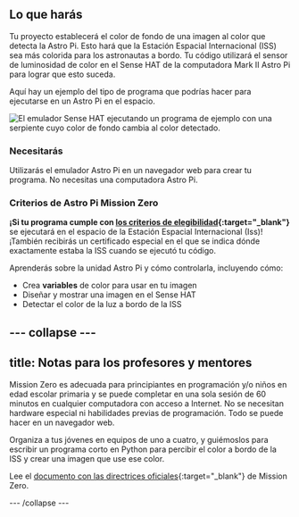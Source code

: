 ## Lo que harás

Tu proyecto establecerá el color de fondo de una imagen al color que detecta la Astro Pi. Esto hará que la Estación Espacial Internacional (ISS) sea más colorida para los astronautas a bordo. Tu código utilizará el sensor de luminosidad de color en el Sense HAT de la computadora Mark II Astro Pi para lograr que esto suceda.

Aquí hay un ejemplo del tipo de programa que podrías hacer para ejecutarse en un Astro Pi en el espacio.

![El emulador Sense HAT ejecutando un programa de ejemplo con una serpiente cuyo color de fondo cambia al color detectado.](images/finished.gif)

### Necesitarás

Utilizarás el emulador Astro Pi en un navegador web para crear tu programa. No necesitas una computadora Astro Pi.

### Criterios de Astro Pi Mission Zero

**¡Si tu programa cumple con [los criterios de elegibilidad](https://astro-pi.org/es/mission-zero/eligibility){:target="_blank"}** se ejecutará en el espacio de la Estación Espacial Internacional (Iss)! ¡También recibirás un certificado especial en el que se indica dónde exactamente estaba la ISS cuando se ejecutó tu código.

Aprenderás sobre la unidad Astro Pi y cómo controlarla, incluyendo cómo:
+ Crea **variables** de color para usar en tu imagen
+ Diseñar y mostrar una imagen en el Sense HAT
+ Detectar el color de la luz a bordo de la ISS

--- collapse ---
---
title: Notas para los profesores y mentores
---

Mission Zero es adecuada para principiantes en programación y/o niños en edad escolar primaria y se puede completar en una sola sesión de 60 minutos en cualquier computadora con acceso a Internet. No se necesitan hardware especial ni habilidades previas de programación. Todo se puede hacer en un navegador web.

Organiza a tus jóvenes en equipos de uno a cuatro, y guiémoslos para escribir un programa corto en Python para percibir el color a bordo de la ISS y crear una imagen que use ese color.

Lee el [documento con las directrices oficiales](https://astro-pi.org/es/mission-zero/guidelines){:target="_blank"} de Mission Zero.

--- /collapse ---
